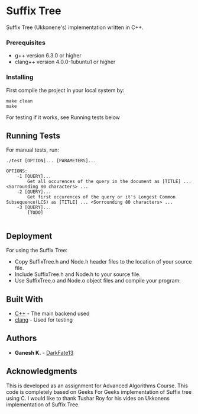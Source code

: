 # Suffix Tree

Suffix Tree (Ukkonene's) implementation written in C++.

### Prerequisites

* g++ version 6.3.0 or higher
* clang++ version 4.0.0-1ubuntu1 or higher

### Installing

First compile the project in your local system by:

```
make clean
make
```
For testing if it works, see Running tests below

## Running Tests

For manual tests, run:

``` 
./test [OPTION]... [PARAMETERS]...

OPTIONS:
    -1 [QUERY]...
        Get all occurences of the query in the document as [TITLE] ... <Sorrounding 80 characters> ... 
    -2 [QUERY]...
        Get first occurences of the query or it's Longest Common Subsequence(LCS) as [TITLE] ... <Sorrounding 80 characters> ... 
    -3 [QUERY]...
        [TODO]
    
```

## Deployment

For using the Suffix Tree:

* Copy SuffixTree.h and Node.h header files to the location of your source file.
* Include SuffixTree.h and Node.h to your source file.
* Use SuffixTree.o and Node.o object files and compile your program:
 

## Built With

* [C++](http://www.cplusplus.com/) - The main backend used
* [clang](https://docs.python.org/3/) - Used for testing

## Authors

* **Ganesh K.** - [DarkFate13](https://github.com/DarkFate13)

## Acknowledgments

This is developed as an assignment for Advanced Algorithms Course.
This code is completely based on Geeks For Geeks implementation of Suffix tree using C.
I would like to thank Tushar Roy for his vides on Ukkonens implementation of Suffix Tree.